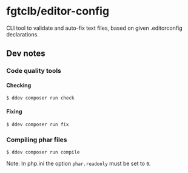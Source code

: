 # fgtclb/editor-config

CLI tool to validate and auto-fix text files, based on given .editorconfig declarations.



## Dev notes

### Code quality tools

#### Checking
```
$ ddev composer run check
```
#### Fixing
```
$ ddev composer run fix
```

### Compiling phar files

```
$ ddev composer run compile
```

Note: In php.ini the option ``phar.readonly`` must be set to ``0``.
